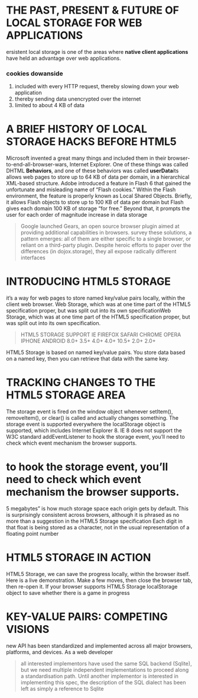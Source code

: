 
# THE PAST, PRESENT & FUTURE OF LOCAL STORAGE FOR WEB APPLICATIONS

ersistent local storage is one of the areas where **native client applications** have held an advantage over web applications.
### cookies dowanside 
1. included with every HTTP request, thereby slowing down your web application
2.   thereby sending data unencrypted over the internet
3. limited to about 4 KB of data

# A BRIEF HISTORY OF LOCAL STORAGE HACKS BEFORE HTML5

Microsoft invented a great many things and included them in their  browser-to-end-all-browser-wars, Internet Explorer. One of these things was called DHTML **Behaviors**, and one of these behaviors was called **userData**its allows web pages to store up to 64 KB of data per domain, in a hierarchical XML-based structure.
Adobe introduced a feature in Flash 6 that gained the unfortunate and misleading name of “Flash cookies.” Within the Flash environment, the feature is properly known as Local Shared Objects. Briefly, it allows Flash objects to store up to 100 KB of data per domain but 
Flash gives each domain 100 KB of storage “for free.” Beyond that, it prompts the user for each order of magnitude increase in data storage
> Google launched Gears, an open source browser plugin aimed at providing additional capabilities in browsers.
 survey these solutions, a pattern emerges: all of them are either specific to a single browser, or reliant on a third-party plugin. Despite heroic efforts to paper over the differences (in dojox.storage), they all expose radically different interfaces
 # INTRODUCING HTML5 STORAGE
 it’s a way for web pages to store named key/value pairs locally, within the client web browser.
 Web Storage, which was at one time part of the HTML5 specification proper, but was split out into its own specificationWeb Storage, which was at one time part of the HTML5 specification proper, but was split out into its own specification.
  
 > HTML5 STORAGE SUPPORT
>IE	FIREFOX	SAFARI	CHROME	OPERA	IPHONE	ANDROID
>8.0+	3.5+	4.0+	4.0+	10.5+	2.0+	2.0+

HTML5 Storage is based on named key/value pairs. You store data based on a named key, then you can retrieve that data with the same key.
 
 # TRACKING CHANGES TO THE HTML5 STORAGE AREA
 The storage event is fired on the window object whenever setItem(), removeItem(), or clear() is called and actually changes something.
 The storage event is supported everywhere the localStorage object is supported, which includes Internet Explorer 8. IE 8 does not support the W3C standard addEventListener to hook the storage event, you’ll need to check which event mechanism the browser supports.

 #  to hook the storage event, you’ll need to check which event mechanism the browser supports.

 5 megabytes” is how much storage space each origin gets by default. This is surprisingly consistent across browsers, although it is phrased as no more than a suggestion in the HTML5 Storage specification Each digit in that float is being stored as a character, not in the usual representation of a floating point number

 # HTML5 STORAGE IN ACTION
 HTML5 Storage, we can save the progress locally, within the browser itself. Here is a live demonstration. Make a few moves, then close the browser tab, then re-open it. If your browser supports HTML5 Storage
 localStorage object to save whether there is a game in progress

 # KEY-VALUE PAIRS: COMPETING VISIONS
 new API has been standardized and implemented across all major browsers, platforms, and devices. As a web developer
 >all interested implementors have used the same SQL backend (Sqlite), but we need multiple independent implementations to proceed along a standardisation path. Until another implementor is interested in implementing this spec, the description of the SQL dialect has been left as simply a reference to Sqlite
 


